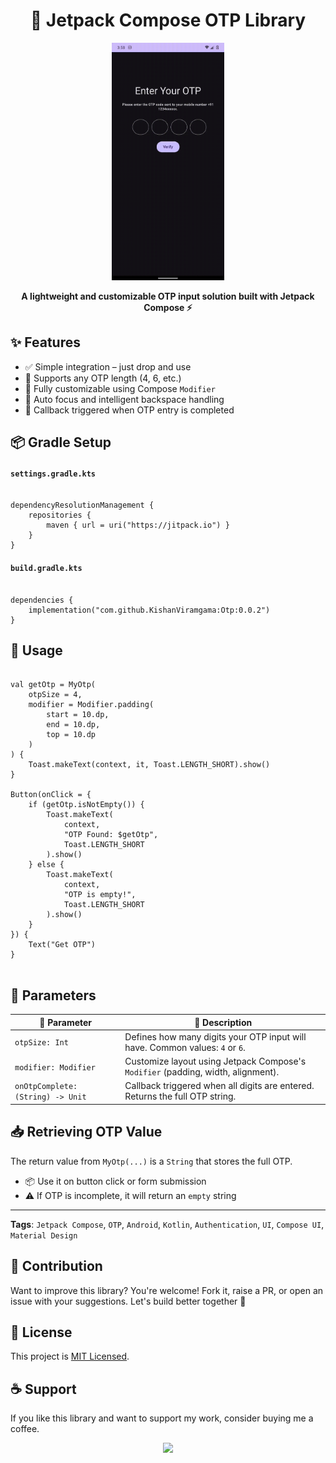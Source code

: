 <h1 align="center">🔐 Jetpack Compose OTP Library</h1>

<p align="center">
  <img src="https://github.com/KishanViramgama/Otp/blob/master/demo.gif" height="380px" alt="OTP Demo" />
</p>

<p align="center">
  <strong>A lightweight and customizable OTP input solution built with Jetpack Compose ⚡</strong>
</p>



<h2>✨ Features</h2>

<ul>
  <li>✅ Simple integration – just drop and use</li>
  <li>🔢 Supports any OTP length (4, 6, etc.)</li>
  <li>🎨 Fully customizable using Compose <code>Modifier</code></li>
  <li>🔁 Auto focus and intelligent backspace handling</li>
  <li>🚀 Callback triggered when OTP entry is completed</li>
</ul>



<h2>📦 Gradle Setup</h2>

<h4><code>settings.gradle.kts</code></h4>

<pre><code>
dependencyResolutionManagement {
    repositories {
        maven { url = uri("https://jitpack.io") }
    }
}
</code></pre>

<h4><code>build.gradle.kts</code></h4>

<pre><code>
dependencies {
    implementation("com.github.KishanViramgama:Otp:0.0.2")
}
</code></pre>



<h2>🚀 Usage</h2>

<pre>
<code>
val getOtp = MyOtp(
    otpSize = 4,
    modifier = Modifier.padding(
        start = 10.dp,
        end = 10.dp,
        top = 10.dp
    )
) {
    Toast.makeText(context, it, Toast.LENGTH_SHORT).show()
}

Button(onClick = {
    if (getOtp.isNotEmpty()) {
        Toast.makeText(
            context,
            "OTP Found: $getOtp",
            Toast.LENGTH_SHORT
        ).show()
    } else {
        Toast.makeText(
            context,
            "OTP is empty!",
            Toast.LENGTH_SHORT
        ).show()
    }
}) {
    Text("Get OTP")
}
</code>
</pre>



<h2>🔧 Parameters</h2>

<table>
  <thead>
    <tr>
      <th>🧩 Parameter</th>
      <th>📖 Description</th>
    </tr>
  </thead>
  <tbody>
    <tr>
      <td><code>otpSize: Int</code></td>
      <td>Defines how many digits your OTP input will have. Common values: <code>4</code> or <code>6</code>.</td>
    </tr>
    <tr>
      <td><code>modifier: Modifier</code></td>
      <td>Customize layout using Jetpack Compose's <code>Modifier</code> (padding, width, alignment).</td>
    </tr>
    <tr>
      <td><code>onOtpComplete: (String) -> Unit</code></td>
      <td>Callback triggered when all digits are entered. Returns the full OTP string.</td>
    </tr>
  </tbody>
</table>



<h2>📥 Retrieving OTP Value</h2>
<p>The return value from <code>MyOtp(...)</code> is a <code>String</code> that stores the full OTP.</p>

<ul>
  <li>📦 Use it on button click or form submission</li>
  <li>⚠️ If OTP is incomplete, it will return an <code>empty</code> string</li>
</ul>

---
**Tags**: `Jetpack Compose`, `OTP`, `Android`, `Kotlin`, `Authentication`, `UI`, `Compose UI`, `Material Design`


<h2>🤝 Contribution</h2>

<p>Want to improve this library? You're welcome! Fork it, raise a PR, or open an issue with your suggestions. Let's build better together 💪</p>



<h2>🪪 License</h2>

This project is [MIT Licensed](https://github.com/KishanViramgama/Otp/blob/master/LICENSE).

## ☕ Support

If you like this library and want to support my work, consider buying me a coffee.

<p align="center">
  <a href="https://paypal.me/KishanViramgama?country.x=IN&locale.x=en_GB" target="_blank">
    <img src="https://img.shields.io/badge/☕-Buy%20Me%20a%20Coffee-orange?style=for-the-badge" />
  </a>
</p>
